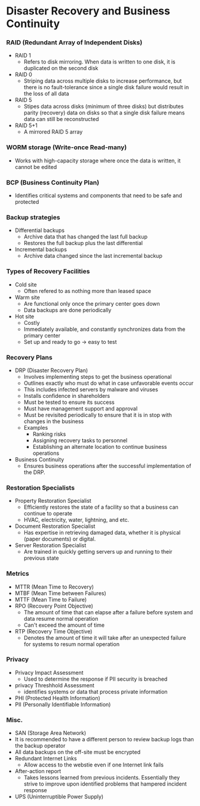# Disaster Recovery and Business Continuity
### RAID (Redundant Array of Independent Disks)
* RAID 1
  * Refers to disk mirroring. When data is written to one disk, it is duplicated on the second disk
* RAID 0
  * Striping data across multiple disks to increase performance, but there is no fault-tolerance since a single disk failure would result in the loss of all data
* RAID 5
  * Stipes data across disks (minimum of three disks) but distributes parity (recovery) data on disks so that a single disk failure means data can still be reconstructed
* RAID 5+1
  * A mirrored RAID 5 array
  
### WORM storage (Write-once Read-many)
* Works with high-capacity storage where once the data is written, it cannot be edited
  
### BCP (Business Continuity Plan)
* Identifies critical systems and components that need to be safe and protected
  
### Backup strategies
* Differential backups
  * Archive data that has changed the last full backup
  * Restores the full backup plus the last differential
* Incremental backups
  * Archive data changed since the last incremental backup
  
### Types of Recovery Facilities
* Cold site
  * Often refered to as nothing more than leased space
* Warm site
  * Are functional only once the primary center goes down
  * Data backups are done periodically
* Hot site
  * Costly
  * Immediately available, and constantly synchronizes data from the primary center
  * Set up and ready to go -> easy to test
  
### Recovery Plans
* DRP (Disaster Recovery Plan)
  * Involves implementing steps to get the business operational
  * Outlines exactly who must do what in case unfavorable events occur
  * This includes infected servers by malware and viruses
  * Installs confidence in shareholders
  * Must be tested to ensure its success
  * Must have management support and approval
  * Must be revisited periodically to ensure that it is in stop with changes in the business
  * Examples
    * Ranking risks
    * Assigning recovery tasks to personnel
    * Establishing an alternate location to continue business operations
* Business Continuity
  * Ensures business operations after the successful implementation of the DRP.
  
### Restoration Specialists
* Property Restoration Specialist
  * Efficiently restores the state of a facility so that a business can continue to operate
  * HVAC, electricity, water, lightning, and etc.
* Document Restoration Specialist
  * Has expertise in retrieving damaged data, whether it is physical (paper documents) or digital.
* Server Restoration Specialist
  * Are trained in quickly getting servers up and running to their previous state
  
### Metrics
* MTTR (Mean Time to Recovery)
* MTBF (Mean Time between Failures)
* MTTF (Mean Time to Failure)
* RPO (Recovery Point Objective)
  * The amount of time that can elapse after a failure before system and data resume normal operation
  * Can't exceed the amount of time
* RTP (Recovery Time Objective)
  * Denotes the amount of time it will take after an unexpected failure for systems to resum normal operation
    
### Privacy
* Privacy Impact Assessment
  * Used to determine the response if PII security is breached
* privacy Threshhold Assessment
  * identifies systems or data that process private information
* PHI (Protected Health Information)
* PII (Personally Identifiable Information)
    
### Misc.
* SAN (Storage Area Network)
* It is recommended to have a different person to review backup logs than the backup operator
* All data backups on the off-site must be encrypted
* Redundant Internet Links
  * Allow access to the webstie even if one Internet link fails
* After-action report
  * Takes lessons learned from previous incidents. Essentially they strive to improve upon identified problems that hampered incident response
* UPS (Uninterruptible Power Supply)
  

